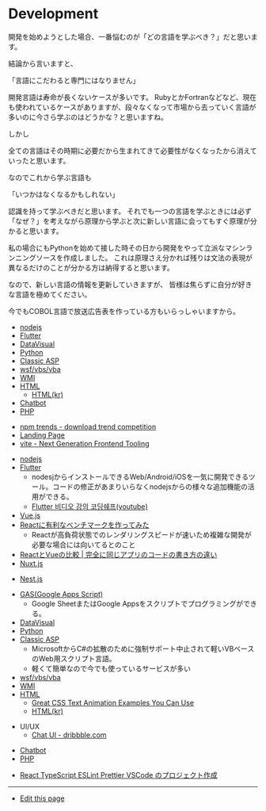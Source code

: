 # Development

開発を始めようとした場合、一番悩むのが「どの言語を学ぶべき？」だと思います。

結論から言いますと、

「言語にこだわると専門にはなりません」

開発言語は寿命が長くないケースが多いです。
RubyとかFortranなどなど、現在も使われているケースがありますが、段々なくなって市場から去っていく言語が多いのに今さら学ぶのはどうかな？と思いますね。

しかし

全ての言語はその時期に必要だから生まれてきて必要性がなくなったから消えていったと思います。

なのでこれから学ぶ言語も

「いつかはなくなるかもしれない」

認識を持って学ぶべきだと思います。
それでも一つの言語を学ぶときには必ず「なぜ？」を考えながら原理から学ぶと次に新しい言語に会ってもすぐ原理が分かると思います。

私の場合にもPythonを始めて接した時その日から開発をやって立派なマシンランニングソースを作成しました。
これは原理さえ分かれば残りは文法の表現が異なるだけのことが分かる方は納得すると思います。

なので、新しい言語の情報を更新していきますが、
皆様は焦らずに自分が好きな言語を極めてください。

今でもCOBOL言語で放送広告表を作っている方もいらっしゃいますから。


* [nodejs](https://github.com/LowyShin/KnowledgeBase/tree/master/wiki/nodejs)
* [Flutter](https://github.com/LowyShin/KnowledgeBase/tree/master/wiki/flutter)
* [DataVisual](https://observablehq.com/@d3/gallery)
* [Python](https://github.com/LowyShin/KnowledgeBase/wiki/Python)
* [Classic ASP](https://github.com/LowyShin/ClassicASP/wiki)
* [wsf/vbs/vba](https://github.com/LowyShin/ClassicASP/wiki/wsf)
* [WMI](WMI)
* [HTML](https://github.com/LowyShin/KnowledgeBase/wiki/HTML)
  * [HTML(kr)](https://talklowykr.blogspot.com/2021/01/html-1-html.html)
* [Chatbot](https://github.com/LowyShin/KnowledgeBase/blob/master/wiki/AI/Chatbot.md)
* [PHP](https://github.com/LowyShin/KnowledgeBase/blob/master/wiki/PHP/README.md)

- [npm trends - download trend competition](https://npmtrends.com/driver.js-vs-intro.js-vs-vue-tour)
- [Landing Page](https://github.com/LowyShin/KnowledgeBase/blob/master/dic/l/landing.md)
- [vite - Next Generation Frontend Tooling](https://vitejs.dev/)
* [nodejs](./dic/n/nodejs)
* [Flutter](./dic/f/flutter)
  * nodesjからインストールできるWeb/Android/iOSを一気に開発できるツール。コードの修正があまりいらなくnodejsからの様々な追加機能の活用ができる。
  * [Flutter 비디오 강의 코딩쉐프(youtube)](https://www.youtube.com/@codingchef)
* [Vue.js](./dic/v/vue)
* [Reactに有利なベンチマークを作ってみた](https://qiita.com/uhyo/items/35cb243557df5e1a87fc)
  * Reactが高負荷状態でのレンダリングスピードが速いため複雑な開発が必要な場合には向いてるとのこと
* [ReactとVueの比較 | 完全に同じアプリのコードの書き方の違い](https://qiita.com/cypher256/items/8d6c25e3466e4815b3c7)
* [Nuxt.js](./dic/n/nuxtjs)
- [Nest.js](./dic/n/nestjs)
* [GAS(Google Apps Script)](./dic/g/google/google-apps-script.md)
  * Google SheetまたはGoogle Appsをスクリプトでプログラミングができる。
* [DataVisual](https://observablehq.com/@d3/gallery)
* [Python](https://github.com/LowyShin/KnowledgeBase/wiki/Python)
* [Classic ASP](https://github.com/LowyShin/KB-ClassicASP/blob/master/README.md)
  * MicrosoftからC#の拡散のために強制サポート中止されて軽いVBベースのWeb用スクリプト言語。
  * 軽くて簡単なので今でも使っているサービスが多い
* [wsf/vbs/vba](https://github.com/LowyShin/KB-ClassicASP/wiki/wsf)
* [WMI](./dic/w/WMI)
* [HTML](https://github.com/LowyShin/KnowledgeBase/wiki/HTML)
  * [Great CSS Text Animation Examples You Can Use](https://www.sliderrevolution.com/resources/css-text-animation/)
  * [HTML(kr)](https://talklowykr.blogspot.com/2021/01/html-1-html.html)
- UI/UX
  - [Chat UI - dribbble.com](https://dribbble.com/tags/chat%20ui)
* [Chatbot](./dic/a/AI/Chatbot.md)
* [PHP](./dic/p/PHP/README.md)
- [React TypeScript ESLint Prettier VSCode のプロジェクト作成](https://itc-engineering-blog.netlify.app/blogs/eslint-prettier)


----

* [Edit this page](https://github.com/LowyShin/KnowledgeBase/tree/master/wiki/Dev)
